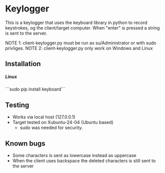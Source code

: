 # Keylogger
This is a keylogger that uses the keyboard library in python to record keystrokes, og the client/target computer. When "enter" is pressed a string is sent to the server.

NOTE 1: client-keylogger.py must be run as su/Administrator or with sudo privliges.
NOTE 2: client-keylogger.py only work on Windows and Linux

## Installation

##### Linux

  ´´´sudo pip install keyboard´´´

## Testing
- Works via local host (127.0.0.1)
- Target tested on Xubuntu-24-04 (Ubuntu based)
  - sudo was needed for security.

## Known bugs
- Some characters is sent as lowercase instead as uppercase
- When the client uses backspace the deleted characters is still sent to the server
